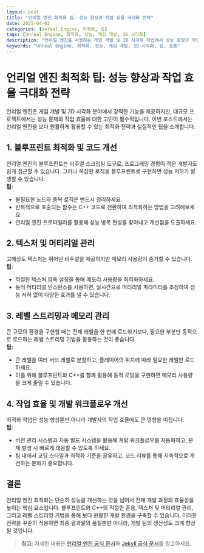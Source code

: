```yaml
---
layout: post
title: "언리얼 엔진 최적화 팁: 성능 향상과 작업 효율 극대화 전략"
date: 2025-04-02
categories: [Unreal Engine, 최적화, 팁]
tags: [Unreal Engine, 최적화, 성능, 게임 개발, 3D 시각화]
description: "언리얼 엔진을 사용하는 게임 개발 및 3D 시각화 작업에서 성능 향상과 작업 효율을 극대화하기 위한 다양한 최적화 전략과 실질적인 팁을 소개합니다."
keywords: "Unreal Engine, 최적화, 성능, 게임 개발, 3D 시각화, 팁, 효율"
---
```


# 언리얼 엔진 최적화 팁: 성능 향상과 작업 효율 극대화 전략

언리얼 엔진은 게임 개발 및 3D 시각화 분야에서 강력한 기능을 제공하지만, 대규모 프로젝트에서는 성능 문제와 작업 효율에 대한 고민이 필수적입니다. 이번 포스트에서는 언리얼 엔진을 보다 원활하게 활용할 수 있는 최적화 전략과 실질적인 팁을 소개합니다.

## 1. 블루프린트 최적화 및 코드 개선

언리얼 엔진의 블루프린트는 비주얼 스크립팅 도구로, 프로그래밍 경험이 적은 개발자도 쉽게 접근할 수 있습니다. 그러나 복잡한 로직을 블루프린트로 구현하면 성능 저하가 발생할 수 있습니다.  
**팁:**  
- 불필요한 노드와 중복 로직은 반드시 정리하세요.  
- 반복적으로 호출되는 함수는 C++ 코드로 전환하여 최적화하는 방법을 고려해보세요.  
- 언리얼 엔진 프로파일러를 활용해 성능 병목 현상을 찾아내고 개선점을 도출하세요.

## 2. 텍스처 및 머티리얼 관리

고해상도 텍스처는 뛰어난 비주얼을 제공하지만 메모리 사용량이 증가할 수 있습니다.  
**팁:**  
- 적절한 텍스처 압축 설정을 통해 메모리 사용량을 최적화하세요.  
- 동적 머티리얼 인스턴스를 사용하면, 실시간으로 머티리얼 파라미터를 조정하여 성능 저하 없이 다양한 효과를 낼 수 있습니다.

## 3. 레벨 스트리밍과 메모리 관리

큰 규모의 환경을 구현할 때는 전체 레벨을 한 번에 로드하기보다, 필요한 부분만 동적으로 로드하는 레벨 스트리밍 기법을 활용하는 것이 좋습니다.  
**팁:**  
- 큰 레벨을 여러 서브 레벨로 분할하고, 플레이어의 위치에 따라 필요한 레벨만 로드하세요.  
- 이를 위해 블루프린트와 C++를 함께 활용해 동적 로딩을 구현하면 메모리 사용량을 크게 줄일 수 있습니다.

## 4. 작업 효율 및 개발 워크플로우 개선

최적화 작업은 성능 향상뿐만 아니라 개발자의 작업 효율에도 큰 영향을 미칩니다.  
**팁:**  
- 버전 관리 시스템과 자동 빌드 시스템을 활용해 개발 워크플로우를 자동화하고, 문제 발생 시 빠르게 대응할 수 있도록 하세요.  
- 팀 내에서 코딩 스타일과 최적화 기준을 공유하고, 코드 리뷰를 통해 지속적으로 개선하는 문화가 중요합니다.

## 결론

언리얼 엔진 최적화는 단순히 성능을 개선하는 것을 넘어서 전체 개발 과정의 효율성을 높이는 핵심 요소입니다. 블루프린트와 C++의 적절한 혼용, 텍스처 및 머티리얼 관리, 그리고 레벨 스트리밍 기법을 통해 보다 원활한 개발 환경을 구축할 수 있습니다. 이러한 전략을 꾸준히 적용하면 최종 결과물의 품질뿐만 아니라, 개발 팀의 생산성도 크게 향상될 것입니다.

> **참고:** 자세한 내용은 [언리얼 엔진 공식 문서](https://docs.unrealengine.com/ko/)와 [Jekyll 공식 문서](https://jekyllrb.com/)를 참고하세요.
